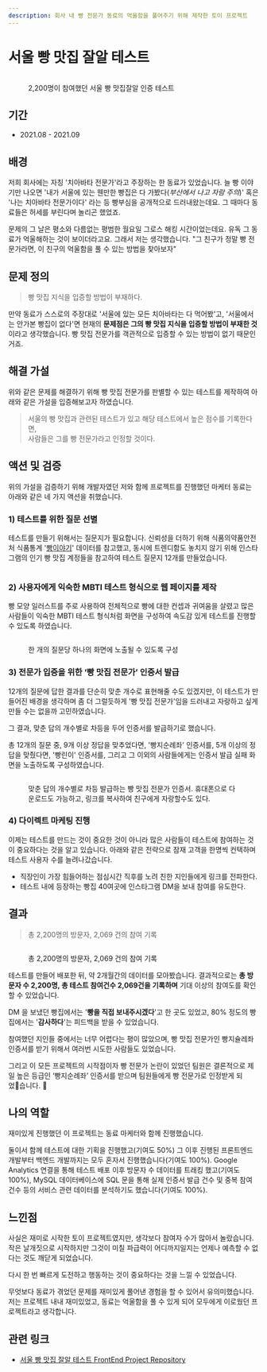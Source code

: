 ```yaml
---
description: 회사 내 빵 전문가 동료의 억울함을 풀어주기 위해 제작한 토이 프로젝트
---
```


# 서울 빵 맛집 잘알 테스트

<figure><img src="../../.gitbook/assets/Frame 23.png" alt=""><figcaption><p>2,200명이 참여했던 서울 빵 맛집잘알 인증 테스트</p></figcaption></figure>

## 기간

* 2021.08 - 2021.09&#x20;



## 배경

저희 회사에는 자칭 '치아바타 전문가'라고 주장하는 한 동료가 있었습니다. 늘 빵 이야기만 나오면 '내가 서울에 있는 웬만한 빵집은 다 가봤다(_부산에서 나고 자람 주의_)' 혹은 '나는 치아바타 전문가이다' 라는 등 빵부심을 공개적으로 드러내왔는데요. 그 때마다 동료들은 허세를 부린다며 놀리곤 했었죠.&#x20;

문제의 그 날은 평소와 다름없는 평범한 월요일 그로스 해킹 시간이었는데요. 유독 그 동료가 억울해하는 것이 보이더라고요. 그래서 저는 생각했습니다. "그 친구가 정말 빵 전문가라면, 이 친구의 억울함을 풀 수 있는 방법을 찾아보자"&#x20;



## 문제 정의

> 빵 맛집 지식을 입증할 방법이 부재하다.&#x20;

만약 동료가 스스로의 주장대로 '서울에 있는 모든 치아바타는 다 먹어봤'고, '서울에서는 안가본 빵집이 없다'면 현재의 **문제점은 그의 빵 맛집 지식을 입증할 방법이 부재한 것**이라고 생각했습니다. 빵 맛집 전문가를 객관적으로 입증할 수 있는 방법이 없기 때문인거죠.&#x20;



## 해결 가설 &#x20;

위와 같은 문제를 해결하기 위해 빵 맛집 전문가를 판별할 수 있는 테스트를 제작하여 아래와 같은 가설을 입증해보고자 하였습니다.&#x20;

> 서울의 빵 맛집과 관련된 테스트가 있고 해당 테스트에서 높은 점수를 기록한다면, \
> 사람들은 그를 빵 전문가라고 인정할 것이다.&#x20;



## 액션 및 검증

위의 가설을 검증하기 위해 개발자였던 저와 함께 프로젝트를 진행했던 마케터 동료는 아래와 같은 네 가지 액션을 취했습니다. &#x20;

### **1) 테스트를 위한 질문 선별**

테스트를 만들기 위해서는 질문지가 필요합니다. 신뢰성을 더하기 위해 식품의약품안전처 식품통계 '[빵이야기](https://www.mfds.go.kr/brd/m\_629/view.do?seq=13\&srchFr=\&srchTo=\&srchWord=\&srchTp=\&itm\_seq\_1=0\&itm\_seq\_2=0\&multi\_itm\_seq=0\&company\_cd=\&company\_nm=\&page=1)' 데이터를 참고했고, 동시에 트렌디함도 놓치지 않기 위해 인스타그램의 인기 빵 맛집 계정들을 참고하여 테스트 질문지 12개를 만들었습니다.&#x20;

<figure><img src="../../.gitbook/assets/Frame 24.png" alt=""><figcaption></figcaption></figure>

### **2) 사용자에게 익숙한 MBTI 테스트 형식으로 웹 페이지를 제작**

빵 모양 일러스트를 주로 사용하여 전체적으로 빵에 대한 컨셉과 귀여움을 살렸고 많은 사람들이 익숙한 MBTI 테스트 형식처럼 화면을 구성하여 속도감 있게 테스트를 진행할 수 있도록 하였습니다.&#x20;

<figure><img src="../../.gitbook/assets/image (120) (1).png" alt=""><figcaption><p>한 개의 질문당 하나의 화면에 노출될 수 있도록 구성</p></figcaption></figure>

### **3) 전문가 입증을 위한 ‘빵 맛집 전문가’ 인증서 발급**

12개의 질문에 답한 결과를 단순히 맞춘 개수로 표현해줄 수도 있겠지만, 이 테스트가 만들어진 배경을 생각하며 좀 더 그럴듯하게 '빵 맛집 전문가'임을 드러내고 자랑하고 싶게 만들 수는 없을까 고민하였습니다.&#x20;

그 결과, 맞춘 답의 개수별로 차등을 두어 인증서를 발급하기로 했습니다.&#x20;

총 12개의 질문 중, 9개 이상 정답을 맞추었다면, '빵지순례좌' 인증서를, 5개 이상의 정답을 맞췄다면, '빵린이' 인증서를, 그리고 그 이외의 사람들에게는 인증서 발급 실패 화면을 노출하도록 구성하였습니다.&#x20;

<figure><img src="../../.gitbook/assets/image (137).png" alt=""><figcaption><p>맞춘 답의 개수별로 차등 발급하는 빵 맛집 전문가 인증서. 휴대폰으로 다운로드도 가능하고, 링크를 복사하여 친구에게 자랑할수도 있다. </p></figcaption></figure>

### **4) 다이렉트 마케팅 진행**

이제는 테스트를 만드는 것이 중요한 것이 아니라 많은 사람들이 테스트에 참여하는 것이 중요하다는 것을 알고 있습니다. 아래와 같은 전략으로 잠재 고객을 한명씩 컨택하며 테스트 사용자 수를 늘려나갔습니다.&#x20;

* 직장인이 가장 힘들어하는 점심시간 직후를 노려 친한 지인들에게 링크를 전파한다.&#x20;
* 테스트 내에 등장하는 빵집 40여곳에 인스타그램 DM을 보내 참여를 유도한다.&#x20;



## 결과

> 총 2,200명의 방문자, 2,069 건의 참여 기록&#x20;

<figure><img src="../../.gitbook/assets/image (114).png" alt=""><figcaption><p>총 2,200명의 방문자, 2,069 건의 참여 기록 </p></figcaption></figure>

테스트를 만들어 배포한 뒤, 약 2개월간의 데이터를 모아봤습니다. 결과적으로는 **총 방문자 수 2,200명, 총 테스트 참여건수 2,069건을 기록하며** 기대 이상의 참여도를 확인할 수 있었습니다.&#x20;

DM 을 보냈던 빵집에서는 '**빵을 직접 보내주시겠다**'고 한 곳도 있었고, 80% 정도의 빵집에서는 '**감사하다**'는 피드백을 받을 수 있었습니다.&#x20;

참여했던 지인들 중에서는 너무 어렵다는 평이 많았으며, 빵 맛집 전문가인 빵지슐레좌 인증서를 받기 위해서 여러번 시도한 사람들도 있었습니다.&#x20;

그리고 이 모든 프로젝트의 시작점이자 빵 전문가 논란이 있었던 팀원은 결론적으로 제일 높은 등급인 ‘빵지순례좌’ 인증서를 받으며 팀원들에게 빵 전문가로 인정받게 되었습니다. 🎉



## 나의 역할

재미있게 진행했던 이 프로젝트는 동료 마케터와 함께 진행했습니다.&#x20;

둘이서 함께 테스트에 대한 기획을 진행했고(기여도 50%) 그 이후 진행된 프론트엔드 개발부터 백엔드 개발까지는 모두 혼자서 진행했습니다(기여도 100%). Google Analytics 연결을 통해 테스트 배포 이후 방문자 수 데이터를 트래킹 했고(기여도 100%), MySQL 데이터베이스에 SQL 문을 통해 실제 인증서 발급 건수 및 중복 참여 건수 등의 서비스 관련 데이터를 분석하기도 했습니다(기여도 100%).



## 느낀점

사실은 재미로 시작한 토이 프로젝트였지만, 생각보다 참여자 수가 많아서 놀랐습니다. 작은 날개짓으로 시작하지만 그것이 미칠 파급력이 어디까지일지는 언제나 예측할 수 없다는 것도 깨닫게 되었습니다.&#x20;

다시 한 번 빠르게 도전하고 행동하는 것이 중요하다는 것을 느낄 수 있었습니다.&#x20;

무엇보다 동료가 겪었던 문제를 재미있게 풀어낸 경험을 할 수 있어서 유의미했습니다. 저는 프로젝트 내내 재미있었고, 동료는 억울함을 풀 수 있게 되어 모두에게 이로웠던 프로젝트라고 생각합니다.&#x20;



## 관련 링크

* [서울 빵 맛집 잘알 테스트 FrontEnd Project Repository](https://github.com/Miniminis/arirang-first-project-front)
